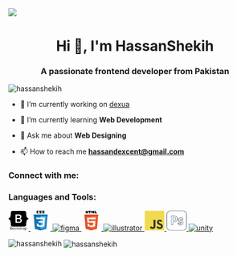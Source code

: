 <img src="https://miro.medium.com/v2/resize:fit:720/format:webp/1*s80xLYgbrwbXgEuuDBR5mw.jpeg">
<h1 align="center">Hi 👋, I'm HassanShekih</h1>
<h3 align="center">A passionate frontend developer from Pakistan</h3>

<p align="left"> <img src="https://komarev.com/ghpvc/?username=hassanshekih&label=Profile%20views&color=0e75b6&style=flat" alt="hassanshekih" /> </p>

- 🔭 I’m currently working on [dexua](https://dexua.000webhostapp.com/)

- 🌱 I’m currently learning **Web Development**

- 💬 Ask me about **Web Designing**

- 📫 How to reach me **hassandexcent@gmail.com**

<h3 align="left">Connect with me:</h3>
<p align="left">
</p>

<h3 align="left">Languages and Tools:</h3>
<p align="left"> <a href="https://getbootstrap.com" target="_blank" rel="noreferrer"> <img src="https://raw.githubusercontent.com/devicons/devicon/master/icons/bootstrap/bootstrap-plain-wordmark.svg" alt="bootstrap" width="40" height="40"/> </a> <a href="https://www.w3schools.com/css/" target="_blank" rel="noreferrer"> <img src="https://raw.githubusercontent.com/devicons/devicon/master/icons/css3/css3-original-wordmark.svg" alt="css3" width="40" height="40"/> </a> <a href="https://www.figma.com/" target="_blank" rel="noreferrer"> <img src="https://www.vectorlogo.zone/logos/figma/figma-icon.svg" alt="figma" width="40" height="40"/> </a> <a href="https://www.w3.org/html/" target="_blank" rel="noreferrer"> <img src="https://raw.githubusercontent.com/devicons/devicon/master/icons/html5/html5-original-wordmark.svg" alt="html5" width="40" height="40"/> </a> <a href="https://www.adobe.com/in/products/illustrator.html" target="_blank" rel="noreferrer"> <img src="https://www.vectorlogo.zone/logos/adobe_illustrator/adobe_illustrator-icon.svg" alt="illustrator" width="40" height="40"/> </a> <a href="https://developer.mozilla.org/en-US/docs/Web/JavaScript" target="_blank" rel="noreferrer"> <img src="https://raw.githubusercontent.com/devicons/devicon/master/icons/javascript/javascript-original.svg" alt="javascript" width="40" height="40"/> </a> <a href="https://www.photoshop.com/en" target="_blank" rel="noreferrer"> <img src="https://raw.githubusercontent.com/devicons/devicon/master/icons/photoshop/photoshop-line.svg" alt="photoshop" width="40" height="40"/> </a> <a href="https://unity.com/" target="_blank" rel="noreferrer"> <img src="https://www.vectorlogo.zone/logos/unity3d/unity3d-icon.svg" alt="unity" width="40" height="40"/> </a> </p>

<p><img align="left" src="https://github-readme-stats.vercel.app/api/top-langs?username=hassanshekih&show_icons=true&locale=en&layout=compact" alt="hassanshekih" /></p>

<p>&nbsp;<img align="center" src="https://github-readme-stats.vercel.app/api?username=hassanshekih&show_icons=true&locale=en" alt="hassanshekih" /></p>
